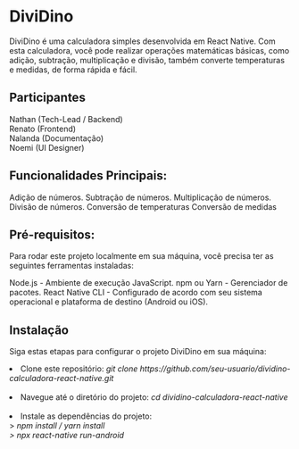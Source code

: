 # DiviDino
DiviDino é uma calculadora simples desenvolvida em React Native. Com esta calculadora, você pode realizar operações matemáticas básicas, como adição, subtração, multiplicação e divisão, também converte temperaturas e medidas, de forma rápida e fácil.

## Participantes

Nathan (Tech-Lead / Backend)<br>
Renato (Frontend)<br>
Nalanda (Documentação)<br>
Noemi (UI Designer)<br>

## Funcionalidades Principais:
Adição de números.
Subtração de números.
Multiplicação de números.
Divisão de números.
Conversão de temperaturas
Conversão de medidas
 
## Pré-requisitos:
Para rodar este projeto localmente em sua máquina, você precisa ter as seguintes ferramentas instaladas:

Node.js - Ambiente de execução JavaScript.
npm ou Yarn - Gerenciador de pacotes.
React Native CLI - Configurado de acordo com seu sistema operacional e plataforma de destino (Android ou iOS).

## Instalação
Siga estas etapas para configurar o projeto DiviDino em sua máquina:
<br>
<li> Clone este repositório: <i> git clone https://github.com/seu-usuario/dividino-calculadora-react-native.git </i> </li>
<br>
<li> Navegue até o diretório do projeto: <i> cd dividino-calculadora-react-native </i> </li>
<br>
<li> Instale as dependências do projeto: </li>
> <i> npm install / yarn install<br>
> npx react-native run-android </i>
